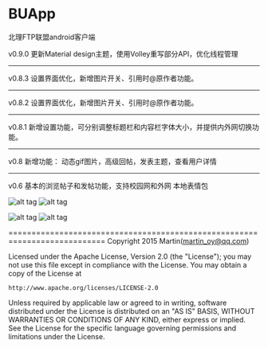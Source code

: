 BUApp
=====
北理FTP联盟android客户端

v0.9.0
更新Material design主题，使用Volley重写部分API，优化线程管理

--------------

v0.8.3
设置界面优化，新增图片开关、引用时@原作者功能。

--------------

v0.8.2
设置界面优化，新增图片开关、引用时@原作者功能。

--------------

v0.8.1
新增设置功能，可分别调整标题栏和内容栏字体大小，并提供内外网切换功能。

--------------

v0.8
新增功能：
动态gif图片，高级回帖，发表主题，查看用户详情

---------------

v0.6
基本的浏览帖子和发帖功能，支持校园网和外网
本地表情包


![alt tag](http://imgur.com/oqX1iyA.png) ![alt tag](http://imgur.com/gSWuqhJ.png)

![alt tag](http://imgur.com/almaRAA.png) ![alt tag](http://i.imgur.com/z5ly3Jv.png)


===========================================================================
Copyright 2015 Martin(martin_oy@qq.com)

Licensed under the Apache License, Version 2.0 (the "License");
you may not use this file except in compliance with the License.
You may obtain a copy of the License at

    http://www.apache.org/licenses/LICENSE-2.0

Unless required by applicable law or agreed to in writing, software
distributed under the License is distributed on an "AS IS" BASIS,
WITHOUT WARRANTIES OR CONDITIONS OF ANY KIND, either express or implied.
See the License for the specific language governing permissions and
limitations under the License.
